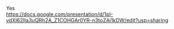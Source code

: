 Yes  
https://docs.google.com/presentation/d/1pI-vdXl62IIa3uQRh2A_Z1COHGAr0YR-n3toZAi1kDW/edit?usp=sharing  

